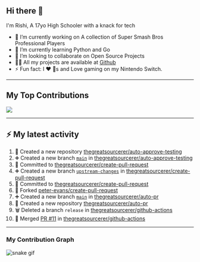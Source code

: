 ## Hi there 👋

I'm Rishi, A 17yo High Schooler with a knack for tech

- 🔭 I’m currently working on A collection of Super Smash Bros Professional Players
- 🌱 I’m currently learning Python and Go
- 👯 I’m looking to collaborate on Open Source Projects
- 👨‍💻 All my projects are available at [Github](https://github.com/thegreatsourcerer)
- ⚡ Fun fact: I ❤️ 🐶s and Love gaming on my Nintendo Switch.

---

## My Top Contributions

![](https://github-contributor-stats.vercel.app/api?username=thegreatsourcerer&limit=5&theme=dark&combine_all_yearly_contributions=true)


---

## :zap: My latest activity

<!--START_SECTION:activity-->
1. 🎉 Created a new repository [thegreatsourcerer/auto-approve-testing](https://github.com/thegreatsourcerer/auto-approve-testing)
2. ➕ Created a new branch [`main`](https://github.com/thegreatsourcerer/auto-approve-testing/tree/main) in [thegreatsourcerer/auto-approve-testing](https://github.com/thegreatsourcerer/auto-approve-testing)
3. 📝 Committed to [thegreatsourcerer/create-pull-request](https://github.com/thegreatsourcerer/create-pull-request/commit/8f1795858b87f5b9db064d1fcb59815507f8e58a)
4. ➕ Created a new branch [`upstream-changes`](https://github.com/thegreatsourcerer/create-pull-request/tree/upstream-changes) in [thegreatsourcerer/create-pull-request](https://github.com/thegreatsourcerer/create-pull-request)
5. 📝 Committed to [thegreatsourcerer/create-pull-request](https://github.com/thegreatsourcerer/create-pull-request/commit/169f2d3be41c8632947bbda99af0208243026451)
6. 🍴 Forked [peter-evans/create-pull-request](https://github.com/peter-evans/create-pull-request)
7. ➕ Created a new branch [`main`](https://github.com/thegreatsourcerer/auto-pr/tree/main) in [thegreatsourcerer/auto-pr](https://github.com/thegreatsourcerer/auto-pr)
8. 🎉 Created a new repository [thegreatsourcerer/auto-pr](https://github.com/thegreatsourcerer/auto-pr)
9. 🗑️ Deleted a branch `release` in [thegreatsourcerer/github-actions](https://github.com/thegreatsourcerer/github-actions)
10. 🔀 Merged [PR #11](https://github.com/thegreatsourcerer/github-actions/pull/11) in [thegreatsourcerer/github-actions](https://github.com/thegreatsourcerer/github-actions)
<!--END_SECTION:activity-->

---

### My Contribution Graph

![snake gif](https://github.com/thegreatsourcerer/thegreatsourcerer/blob/output/ocean.gif)

